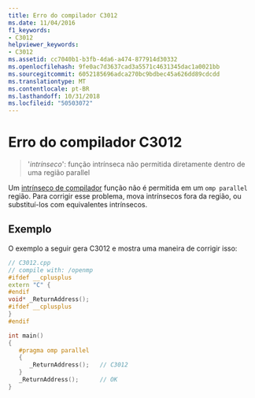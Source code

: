 ```yaml
---
title: Erro do compilador C3012
ms.date: 11/04/2016
f1_keywords:
- C3012
helpviewer_keywords:
- C3012
ms.assetid: cc7040b1-b3fb-4da6-a474-877914d30332
ms.openlocfilehash: 9fe0ac7d3637cad3a5571c4631345dac1a0021bb
ms.sourcegitcommit: 6052185696adca270bc9bdbec45a626dd89cdcdd
ms.translationtype: MT
ms.contentlocale: pt-BR
ms.lasthandoff: 10/31/2018
ms.locfileid: "50503072"
---
```

# <a name="compiler-error-c3012"></a>Erro do compilador C3012

> '*intrínseco*': função intrínseca não permitida diretamente dentro de uma região parallel

Um [intrínseco de compilador](../../intrinsics/compiler-intrinsics.md) função não é permitida em um `omp parallel` região. Para corrigir esse problema, mova intrínsecos fora da região, ou substituí-los com equivalentes intrínsecos.

## <a name="example"></a>Exemplo

O exemplo a seguir gera C3012 e mostra uma maneira de corrigir isso:

```cpp
// C3012.cpp
// compile with: /openmp
#ifdef __cplusplus
extern "C" {
#endif
void* _ReturnAddress();
#ifdef __cplusplus
}
#endif

int main()
{
   #pragma omp parallel
   {
      _ReturnAddress();   // C3012
   }
   _ReturnAddress();      // OK
}
```